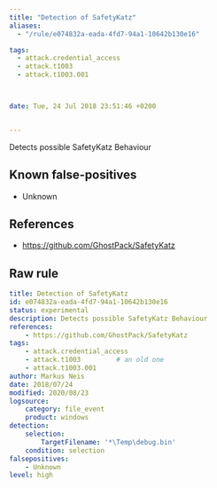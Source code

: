 ```yaml
---
title: "Detection of SafetyKatz"
aliases:
  - "/rule/e074832a-eada-4fd7-94a1-10642b130e16"

tags:
  - attack.credential_access
  - attack.t1003
  - attack.t1003.001



date: Tue, 24 Jul 2018 23:51:46 +0200


---
```


Detects possible SafetyKatz Behaviour

<!--more-->


## Known false-positives

* Unknown



## References

* https://github.com/GhostPack/SafetyKatz


## Raw rule
```yaml
title: Detection of SafetyKatz
id: e074832a-eada-4fd7-94a1-10642b130e16
status: experimental
description: Detects possible SafetyKatz Behaviour
references:
    - https://github.com/GhostPack/SafetyKatz
tags:
    - attack.credential_access
    - attack.t1003         # an old one
    - attack.t1003.001
author: Markus Neis
date: 2018/07/24
modified: 2020/08/23
logsource:
    category: file_event
    product: windows
detection:
    selection:        
        TargetFilename: '*\Temp\debug.bin'
    condition: selection
falsepositives:
    - Unknown
level: high

```

